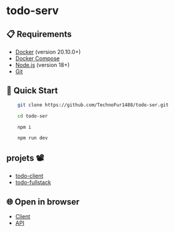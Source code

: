 ﻿# todo-serv

## 📋 Requirements

- [Docker](https://www.docker.com/) (version 20.10.0+)
- [Docker Compose](https://docs.docker.com/compose/)
- [Node.js](https://nodejs.org/) (version 18+)
- [Git](https://git-scm.com/)

## 🚀 Quick Start

```bash copy
    git clone https://github.com/TechnoFur1488/todo-ser.git

    cd todo-ser

    npm i

    npm run dev
```

## projets 📽️

- [todo-client](https://github.com/TechnoFur1488/todo-client.git)
- [todo-fullstack](https://github.com/TechnoFur1488/todo-server.git)

## 🌐 Open in browser

- [Client](http://localhost:5173)
- [API](http://localhost:5000/api)

